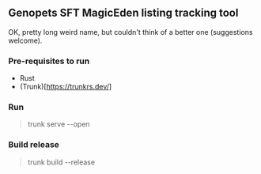 ## Genopets SFT MagicEden listing tracking tool
OK, pretty long weird name, but couldn't think of a better one (suggestions welcome).

### Pre-requisites to run
- Rust
- (Trunk)[https://trunkrs.dev/]

### Run
> trunk serve --open

### Build release
> trunk build --release